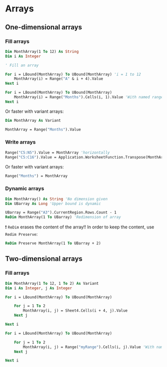 # Arrays

## One-dimensional arrays

### Fill arrays

```vb
Dim MonthArray(1 To 12) As String
Dim i As Integer

' Fill an array

For i = LBound(MonthArray) To UBound(MonthArray) 'i = 1 to 12
	MonthArray(i) = Range("A" & i + 4).Value
Next i

For i = LBound(MonthArray) To UBound(MonthArray)
	MonthArray(i) = Range("Months").Cells(i, 1).Value 'With named ranges
Next i
```

Or faster with variant arrays:

```vb
Dim MonthArray As Variant

MonthArray = Range("Months").Value
```

### Write arrays

```vb
Range("C5:N5").Value = MonthArray 'horizontally
Range("C5:C16").Value = Application.WorksheetFunction.Transpose(MonthArray) 'vertically (take the transpose)
```

Or faster with variant arrays:

```vb
Range("Months") = MonthArray 
```

### Dynamic arrays

```vb
Dim MonthArray() As String 'No dimension given
Dim UBarray As Long 'Upper bound is dynamic

UBarray = Range("A3").CurrentRegion.Rows.Count - 1
ReDim MonthArray(1 To UBarray) 'Redimension of array
```

:exclamation: `ReDim` erases the content of the array!! In order to keep the content, use `Redim Preserve`:

```vb
ReDim Preserve MonthArray(1 To UBarray + 2)
```

## Two-dimensional arrays

### Fill arrays

```vb
Dim MonthArray(1 To 12, 1 To 2) As Variant
Dim i As Integer, j As Integer

For i = LBound(MonthArray) To UBound(MonthArray)

    For j = 1 To 2
    	MonthArray(i, j) = Sheet4.Cells(i + 4, j).Value
    Next j

Next i

For i = LBound(MonthArray) To UBound(MonthArray)

    For j = 1 To 2
    	MonthArray(i, j) = Range("myRange").Cells(i, j).Value 'With named ranges
    Next j

Next i
```

